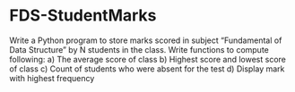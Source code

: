 # FDS-StudentMarks
Write a Python program to store marks scored in subject “Fundamental of Data Structure” by N students in the class. Write functions to compute following: a) The average score of class b) Highest score and lowest score of class c) Count of students who were absent for the test d) Display mark with highest frequency
